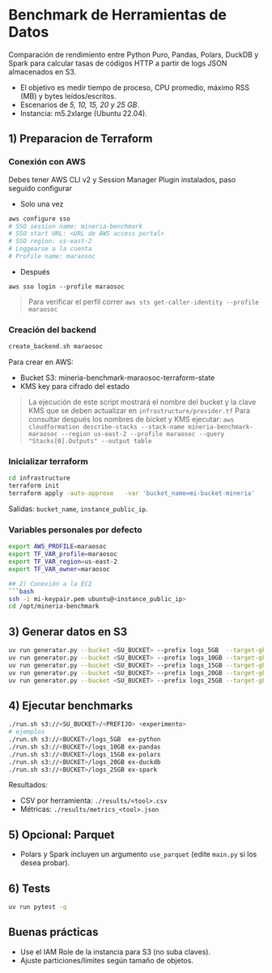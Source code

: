 
# Benchmark de Herramientas de Datos

Comparación de rendimiento entre Python Puro, Pandas, Polars, DuckDB y Spark para calcular tasas de códigos HTTP a partir de logs JSON almacenados en S3.

- El objetivo es medir tiempo de proceso, CPU promedio, máximo RSS (MB) y bytes leídos/escritos.
- Escenarios de *5, 10, 15, 20 y 25 GB*.
- Instancia: m5.2xlarge (Ubuntu 22.04).

## 1) Preparacion de Terraform

### Conexión con AWS
Debes tener AWS CLI v2 y Session Manager Plugin instalados, paso seguido configurar 
- Solo una vez
```powershell
aws configure sso
# SSO session name: mineria-benchmark
# SSO start URL: <URL de AWS access portal>
# SSO region: us-east-2
# Loggearse a la cuenta
# Profile name: maraosoc
```
- Después
```
aws sso login --profile maraosoc
```
> Para verificar el perfil correr `aws sts get-caller-identity --profile maraosoc`

### Creación del backend
```bash
create_backend.sh maraosoc
```
Para crear en AWS:
- Bucket S3: mineria-benchmark-maraosoc-terraform-state
- KMS key para cifrado del estado

> La ejecución de este script mostrará el nombre del bucket y la clave KMS que se deben actualizar en `infrastructure/provider.tf`
> Para consultar después los nombres de bicket y KMS ejecutar: `aws cloudformation describe-stacks --stack-name mineria-benchmark-maraosoc --region us-east-2 --profile maraosoc --query "Stacks[0].Outputs" --output table`

### Inicializar terraform
```bash
cd infrastructure
terraform init
terraform apply -auto-approve   -var 'bucket_name=mi-bucket-mineria'   -var 'vpc_id=vpc-...'   -var 'subnet_id=subnet-...'   -var 'key_pair_name=mi-keypair'
```
Salidas: `bucket_name`, `instance_public_ip`.

### Variables personales por defecto
```bash
export AWS_PROFILE=maraosoc
export TF_VAR_profile=maraosoc
export TF_VAR_region=us-east-2
export TF_VAR_owner=maraosoc

## 2) Conexión a la EC2
```bash
ssh -i mi-keypair.pem ubuntu@<instance_public_ip>
cd /opt/mineria-benchmark
```

## 3) Generar datos en S3
```bash
uv run generator.py --bucket <SU_BUCKET> --prefix logs_5GB  --target-gb 5
uv run generator.py --bucket <SU_BUCKET> --prefix logs_10GB --target-gb 10
uv run generator.py --bucket <SU_BUCKET> --prefix logs_15GB --target-gb 15
uv run generator.py --bucket <SU_BUCKET> --prefix logs_20GB --target-gb 20
uv run generator.py --bucket <SU_BUCKET> --prefix logs_25GB --target-gb 25
```

## 4) Ejecutar benchmarks
```bash
./run.sh s3://<SU_BUCKET>/<PREFIJO> <experimento>
# ejemplos
./run.sh s3://<BUCKET>/logs_5GB  ex-python
./run.sh s3://<BUCKET>/logs_10GB ex-pandas
./run.sh s3://<BUCKET>/logs_15GB ex-polars
./run.sh s3://<BUCKET>/logs_20GB ex-duckdb
./run.sh s3://<BUCKET>/logs_25GB ex-spark
```

Resultados:
- CSV por herramienta: `./results/<tool>.csv`
- Métricas: `./results/metrics_<tool>.json`

## 5) Opcional: Parquet
- Polars y Spark incluyen un argumento `use_parquet` (edite `main.py` si los desea probar).

## 6) Tests
```bash
uv run pytest -q
```

## Buenas prácticas
- Use el IAM Role de la instancia para S3 (no suba claves).
- Ajuste particiones/límites según tamaño de objetos.
